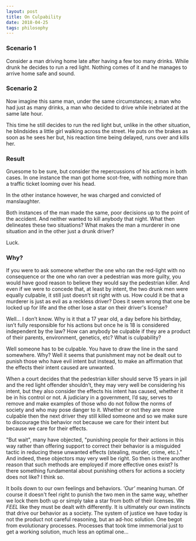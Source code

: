 ```yaml
---
layout: post
title: On Culpability
date: 2018-04-25
tags: philosophy
---
```

### Scenario 1
Consider a man driving home late after having a few too many drinks. While drunk he decides to run a red light. Nothing comes of it and he manages to arrive home safe and sound.

### Scenario 2
Now imagine this same man, under the same circumstances; a man who had just as many drinks, a man who decided to drive while inebriated at the same late hour.

This time he still decides to run the red light but, unlike in the other situation, he blindsides a little girl walking across the street. He puts on the brakes as soon as he sees her but, his reaction time being delayed, runs over and kills her.

<!--more-->

### Result
Gruesome to be sure, but consider the repercussions of his actions in both cases. In one instance the man got home scot-free, with nothing more than a traffic ticket looming over his head.

In the other instance however, he was charged and convicted of manslaughter.

Both instances of the man made the same, poor decisions up to the point of the accident. And neither wanted to kill anybody that night. What then delineates these two situations? What makes the man a murderer in one situation and in the other just a drunk driver?

Luck.

### Why?
If you were to ask someone whether the one who ran the red-light with no consequence or the one who ran over a pedestrian was more guilty, you would have good reason to believe they would say the pedestrian killer. And even if we were to concede that, at least by intent, the two drunk men were equally culpable, it still just doesn’t sit right with us. How could it be that a murderer is just as evil as a reckless driver? Does it seem wrong that one be locked up for life and the other lose a star on their driver's license?

Well… I don’t know. Why is it that a 17 year old, a day before his birthday, isn’t fully responsible for his actions but once he is 18 is considered independent by the law? How can anybody be culpable if they are a product of their parents, environment, genetics, etc? What is culpability?

<!-- HOW CAN CULPABILITY EXITTS WITHOUT FREE WILL -->

Well someone has to be culpable. You have to draw the line in the sand somewhere. Why? Well it seems that punishment may not be dealt out to punish those who have evil intent but instead, to make an affirmation that the effects their intent caused are unwanted.

When a court decides that the pedestrian killer should serve 15 years in jail and the red light offender shouldn’t, they may very well be considering his intent, but they also consider the effects his intent has caused, whether it be in his control or not. A judiciary in a government, I’d say, serves to remove and make examples of those who do not follow the norms of society and who may pose danger to it. Whether or not they are more culpable then the next driver they still killed someone and so we make sure to discourage this behavior not because we care for their intent but because we care for their effects.

"But wait", many have objected, "punishing people for their actions in this way rather than offering support to correct their behavior is a misguided tactic in reducing these unwanted effects (stealing, murder, crime, etc.)." And indeed, these objectors may very well be right. So then is there another reason that such methods are employed if more effective ones exist? Is there something fundamental about punishing others for actions a society does not like? I think so.

It boils down to our own feelings and behaviors. *'Our'* meaning human. Of course it doesn't feel right to punish the two men in the same way, whether we lock them both up or simply take a star from both of their licenses. We *FEEL* like they must be dealt with differently. It is ultimately our own instincts that drive our behavior as a society. The system of justice we have today is not the product not careful reasoning, but an ad-hoc solution. One begot from evolutionary processes. Processes that took time immemorial just to get a working solution, much less an optimal one...

<!-- MORALITY TOO IS NOTHING BUT A FARCE TO COVER UP OUR INSTINCTS -->

<!-- EVOLTION IS A HIGYH LEVEL LOCAL OPTIMIZATION PROBLEM -->
